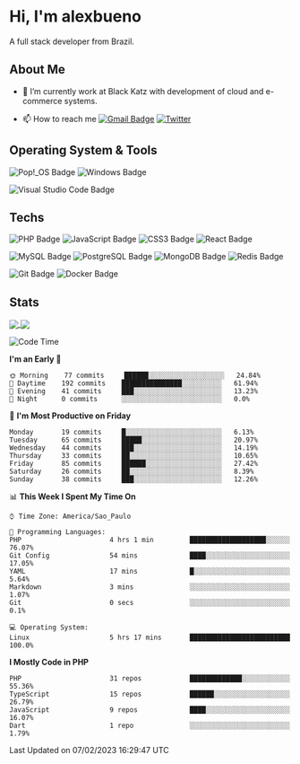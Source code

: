 # Hi, I'm alexbueno

A full stack developer from Brazil.

## About Me

- 🌱 I’m currently work at Black Katz with development of cloud and e-commerce systems.

- 📫 How to reach me [![Gmail Badge](https://img.shields.io/badge/-gmail-c14438?style=for-the-badge&logo=Gmail&logoColor=ffffff)](mailto:alexsandrofbueno@gmail.com) [![Twitter](https://img.shields.io/badge/twitter-1DA1F2.svg?style=for-the-badge&logo=twitter&logoColor=ffffff)](https://twitter.com/Alex_Bueno_7)

## Operating System & Tools

![Pop!_OS Badge](https://img.shields.io/badge/Pop!__OS-48B9C7?logo=popos&logoColor=fff&style=flat)
![Windows Badge](https://img.shields.io/badge/Windows-0078D6?logo=windows&logoColor=fff&style=flat)

![Visual Studio Code Badge](https://img.shields.io/badge/Visual%20Studio%20Code-007ACC?logo=visualstudiocode&logoColor=fff&style=flat)

## Techs

![PHP Badge](https://img.shields.io/badge/PHP-777BB4?logo=php&logoColor=fff&style=flat)
![JavaScript Badge](https://img.shields.io/badge/JavaScript-F7DF1E?logo=javascript&logoColor=000&style=flat)
![CSS3 Badge](https://img.shields.io/badge/CSS3-1572B6?logo=css3&logoColor=fff&style=flat)
![React Badge](https://img.shields.io/badge/React-61DAFB?logo=react&logoColor=000&style=flat)

![MySQL Badge](https://img.shields.io/badge/MySQL-4479A1?logo=mysql&logoColor=fff&style=flat)
![PostgreSQL Badge](https://img.shields.io/badge/PostgreSQL-4169E1?logo=postgresql&logoColor=fff&style=flat)
![MongoDB Badge](https://img.shields.io/badge/MongoDB-47A248?logo=mongodb&logoColor=fff&style=flat)
![Redis Badge](https://img.shields.io/badge/Redis-DC382D?logo=redis&logoColor=fff&style=flat)

![Git Badge](https://img.shields.io/badge/Git-F05032?logo=git&logoColor=fff&style=flat)
![Docker Badge](https://img.shields.io/badge/Docker-2496ED?logo=docker&logoColor=fff&style=flat)


## Stats

<a href="https://github.com/anuraghazra/github-readme-stats">
  <img align="center" src="https://github-readme-stats.vercel.app/api?username=alexbueno7&hide=contribs,prs&show_icons=true&theme=radical" />
</a>
<a href="https://github.com/anuraghazra/convoychat">
  <img align="center" src="https://github-readme-stats.vercel.app/api/top-langs/?username=alexbueno7" />
</a>

<!--START_SECTION:waka-->
![Code Time](http://img.shields.io/badge/Code%20Time-682%20hrs%2033%20mins-blue)

**I'm an Early 🐤** 

```text
🌞 Morning    77 commits     ██████░░░░░░░░░░░░░░░░░░░   24.84% 
🌆 Daytime    192 commits    ███████████████░░░░░░░░░░   61.94% 
🌃 Evening    41 commits     ███░░░░░░░░░░░░░░░░░░░░░░   13.23% 
🌙 Night      0 commits      ░░░░░░░░░░░░░░░░░░░░░░░░░   0.0%

```
📅 **I'm Most Productive on Friday** 

```text
Monday       19 commits     █░░░░░░░░░░░░░░░░░░░░░░░░   6.13% 
Tuesday      65 commits     █████░░░░░░░░░░░░░░░░░░░░   20.97% 
Wednesday    44 commits     ███░░░░░░░░░░░░░░░░░░░░░░   14.19% 
Thursday     33 commits     ██░░░░░░░░░░░░░░░░░░░░░░░   10.65% 
Friday       85 commits     ██████░░░░░░░░░░░░░░░░░░░   27.42% 
Saturday     26 commits     ██░░░░░░░░░░░░░░░░░░░░░░░   8.39% 
Sunday       38 commits     ███░░░░░░░░░░░░░░░░░░░░░░   12.26%

```


📊 **This Week I Spent My Time On** 

```text
⌚︎ Time Zone: America/Sao_Paulo

💬 Programming Languages: 
PHP                      4 hrs 1 min         ███████████████████░░░░░░   76.07% 
Git Config               54 mins             ████░░░░░░░░░░░░░░░░░░░░░   17.05% 
YAML                     17 mins             █░░░░░░░░░░░░░░░░░░░░░░░░   5.64% 
Markdown                 3 mins              ░░░░░░░░░░░░░░░░░░░░░░░░░   1.07% 
Git                      0 secs              ░░░░░░░░░░░░░░░░░░░░░░░░░   0.1%

💻 Operating System: 
Linux                    5 hrs 17 mins       █████████████████████████   100.0%

```

**I Mostly Code in PHP** 

```text
PHP                      31 repos            █████████████░░░░░░░░░░░░   55.36% 
TypeScript               15 repos            ██████░░░░░░░░░░░░░░░░░░░   26.79% 
JavaScript               9 repos             ████░░░░░░░░░░░░░░░░░░░░░   16.07% 
Dart                     1 repo              ░░░░░░░░░░░░░░░░░░░░░░░░░   1.79%

```



 Last Updated on 07/02/2023 16:29:47 UTC
<!--END_SECTION:waka-->

